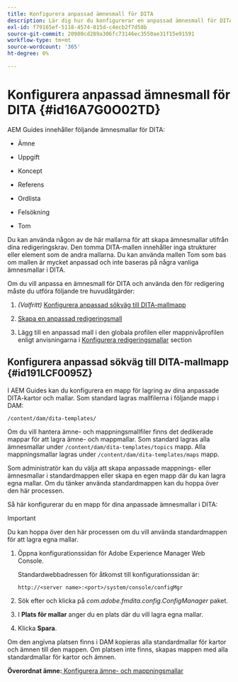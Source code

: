 ```yaml
---
title: Konfigurera anpassad ämnesmall för DITA
description: Lär dig hur du konfigurerar en anpassad ämnesmall för DITA
exl-id: f79165ef-5118-4574-815d-c4ecb2f7d58b
source-git-commit: 20980cd289a306fc73146ec3550ae31f15e91591
workflow-type: tm+mt
source-wordcount: '365'
ht-degree: 0%

---
```


# Konfigurera anpassad ämnesmall för DITA {#id16A7G0O02TD}

AEM Guides innehåller följande ämnesmallar för DITA:

- Ämne

- Uppgift

- Koncept

- Referens

- Ordlista

- Felsökning

- Tom


Du kan använda någon av de här mallarna för att skapa ämnesmallar utifrån dina redigeringskrav. Den tomma DITA-mallen innehåller inga strukturer eller element som de andra mallarna. Du kan använda mallen Tom som bas om mallen är mycket anpassad och inte baseras på några vanliga ämnesmallar i DITA.

Om du vill anpassa en ämnesmall för DITA och använda den för redigering måste du utföra följande tre huvudåtgärder:

1. *\(Valfritt\)* [Konfigurera anpassad sökväg till DITA-mallmapp](#id191LCF0095Z)

1. [Skapa en anpassad redigeringsmall](conf-folder-level.md#id1917D0EG0HJ)

1. Lägg till en anpassad mall i den globala profilen eller mappnivåprofilen enligt anvisningarna i [Konfigurera redigeringsmallar](conf-folder-level.md#id1889D0IL0Y4) section


## Konfigurera anpassad sökväg till DITA-mallmapp {#id191LCF0095Z}

I AEM Guides kan du konfigurera en mapp för lagring av dina anpassade DITA-kartor och mallar. Som standard lagras mallfilerna i följande mapp i DAM:

`/content/dam/dita-templates/`

Om du vill hantera ämne- och mappningsmallfiler finns det dedikerade mappar för att lagra ämne- och mappmallar. Som standard lagras alla ämnesmallar under `/content/dam/dita-templates/topics` mapp. Alla mappningsmallar lagras under `/content/dam/dita-templates/maps` mapp.

Som administratör kan du välja att skapa anpassade mappnings- eller ämnesmallar i standardmappen eller skapa en egen mapp där du kan lagra egna mallar. Om du tänker använda standardmappen kan du hoppa över den här processen.

Så här konfigurerar du en mapp för dina anpassade ämnesmallar i DITA:

>[!IMPORTANT]
>
> Du kan hoppa över den här processen om du vill använda standardmappen för att lagra egna mallar.

1. Öppna konfigurationssidan för Adobe Experience Manager Web Console.

   Standardwebbadressen för åtkomst till konfigurationssidan är:

   ```http
   http://<server name>:<port>/system/console/configMgr
   ```

1. Sök efter och klicka på *com.adobe.fmdita.config.ConfigManager* paket.

1. I **Plats för mallar** anger du en plats där du vill lagra egna mallar.

1. Klicka **Spara**.


Om den angivna platsen finns i DAM kopieras alla standardmallar för kartor och ämnen till den mappen. Om platsen inte finns, skapas mappen med alla standardmallar för kartor och ämnen.

**Överordnat ämne:**[ Konfigurera ämne- och mappningsmallar](conf-template-tags.md)
